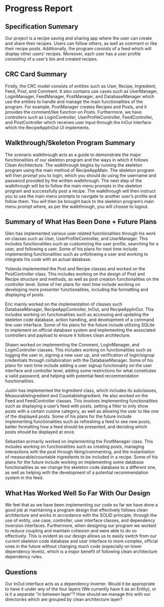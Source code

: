 # Progress Report

## Specification Summary
Our project is a recipe saving and sharing app where the user can create and share their recipes. Users can follow others, as well as comment or like their recipe posts. Additionally, the program consists of a feed which will display other users’ recipes. Moreover, each user has a user profile consisting of a user’s bio and created recipes.

## CRC Card Summary
Firstly, the CRC model consists of entities such as User, Recipe, Ingredient, Feed, Post, and Comment. It also contains use cases such as UserManager, LoginManager, FeedManager, PostManager, and DatabaseManager which use the entities to handle and manage the main functionalities of the program. For example, PostManager creates Recipes and Posts, and it provides the comment/like function on Posts. Furthermore, we have controllers such as LoginController, UserProfileController, FeedController, and PostController which receives user input through the InOut interface which the RecipeAppInOut UI implements.


## Walkthrough/Skeleton Program Summary
The scenario walkthrough acts as a guide to demonstrate the major functionalities of our skeleton program and the ways in which it follows Clean Architecture. The walkthrough begins by running the skeleton program using the main method of RecipeAppMain. The skeleton program will then prompt you to login, which you should do using the username and password provided by the written walkthrough. The next step of the walkthrough will be to follow the main menu prompts in the skeleton program and successfully post a recipe. The walkthrough will then instruct you to use the main menu prompts to navigate to another user’s profile and follow them. You will then be brought back to the skeleton program’s main menu prompt where, as per the walkthrough, you will choose to logout.

## Summary of What Has Been Done + Future Plans
Glen has implemented various user related functionalities through his work on classes such as User, UserProfileController, and UserManager. This includes functionalities such as customizing the user profile, searching for a user, and following a user. Some of his plans for next time include implementing functionalities such as unfollowing a user and working to integrate his code with an actual database.

Yolanda implemented the Post and Recipe classes and worked on the PostController class. This includes working on the design of Post and Recipe structure and methods, as well as post creation functionalities on the controller level. Some of her plans for next time include working on developing more presenter functionalities, including the formatting and displaying of posts.

Eric mainly worked on the implementation of classes such DatabaseManager, RecipeAppController, InOut, and RecipeAppInOut. This includes working on functionalities such as accessing and updating the skeleton code database, action handling, and development of a command line user interface. Some of his plans for the future include utilizing SQLite to implement an official database system and implementing the associated controllers and payload to ensure it follows clean architecture.


Shawn worked on implementing the Comment, LoginManager, and LoginController classes. This includes working on functionalities such as logging the user in, signing a new user up, and verification of login/signup credentials through collaboration with the DatabaseManager. Some of his plans for next time include adding a user signup functionality on the user interface and controller level, adding some restrictions for what constitutes a valid password, and helping with potential feed recommendation functionalities.

Justin has implemented the Ingredient class, which includes its subclasses, MeasurableIngredient and CountableIngredient. He also worked on the Feed and FeedController classes. This involves implementing functionalities such as displaying a user’s feed with posts, setting a filter to only show posts with a certain cuisine category, as well as allowing the user to like one of the displayed posts. Some of his plans for the future include implementing functionalities such as refreshing a feed to see new posts, better formatting how a feed should be presented, and deciding which posts should be displayed at once.

Sebastian primarily worked on implementing the PostManager class. This includes working on functionalities such as creating posts, managing interactions with the post through liking/commenting, and the instantiation of measurable/countable ingredients to be included in a recipe. Some of his plans for the future include working on implementing some database functionalities as we change the skeleton code database to a different one, as well as helping with the development of a potential recommendation system in the feed.


## What Has Worked Well So Far With Our Design
We feel that as we have been implementing our code so far we have done a good job at maintaining a program design that effectively follows clean architecture and works in accordance with the SOLID principle, through the use of entity, use case, controller, user interface classes, and dependency inversion interfaces. Furthermore, when designing our program we worked to reduce coupling and maintain cohesion and were able to do so effectively. This is evident as our design allows us to easily switch from our current skeleton code database and user interface to more complex, official ones in the future without changing much code (especially on lower dependency levels), which is a major benefit of following clean architecture dependency rules.


## Questions
Our InOut interface acts as a dependency inverter. Would it
be appropriate to have it under any of the four layers (We currently
have it as an Entity), or is it a separate "in between layer"?
How should we manage this with our directories which are grouped by 
clean architecture layer?